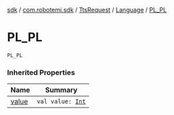 [sdk](../../../index.md) / [com.robotemi.sdk](../../index.md) / [TtsRequest](../index.md) / [Language](index.md) / [PL_PL](./-p-l_-p-l.md)

# PL_PL

`PL_PL`

### Inherited Properties

| Name | Summary |
|---|---|
| [value](value.md) | `val value: `[`Int`](https://kotlinlang.org/api/latest/jvm/stdlib/kotlin/-int/index.html) |

